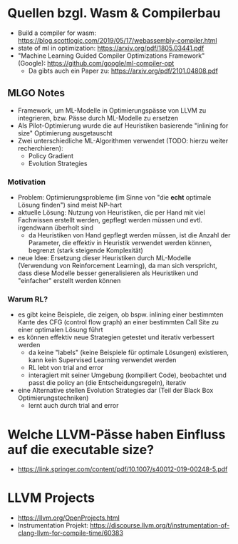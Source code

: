 # Quellen bzgl. Wasm & Compilerbau #

- Build a compiler for wasm: https://blog.scottlogic.com/2019/05/17/webassembly-compiler.html
- state of ml in optimization: https://arxiv.org/pdf/1805.03441.pdf
- "Machine Learning Guided Compiler Optimizations Framework" (Google):
	https://github.com/google/ml-compiler-opt
	- Da gibts auch ein Paper zu: https://arxiv.org/pdf/2101.04808.pdf

## MLGO Notes ##

- Framework, um ML-Modelle in Optimierungspässe von LLVM
zu integrieren, bzw. Pässe durch ML-Modelle zu ersetzen
- Als Pilot-Optimierung wurde die auf Heuristiken basierende
"inlining for size" Optimierung ausgetauscht
- Zwei unterschiedliche ML-Algorithmen verwendet (TODO: hierzu weiter recherchieren):
	- Policy Gradient
	- Evolution Strategies

### Motivation ###

- Problem: Optimierungsprobleme (im Sinne von "die **echt** optimale Lösung finden")
sind meist NP-hart
- aktuelle Lösung: Nutzung von Heuristiken, die per Hand mit viel Fachwissen erstellt
werden, gepflegt werden müssen und evtl. irgendwann überholt sind
	- da Heuristiken von Hand gepflegt werden müssen, ist die Anzahl der Parameter, die effektiv
	in Heuristik verwendet werden können, begrenzt (stark steigende Komplexität)
- neue Idee: Ersetzung dieser Heuristiken durch ML-Modelle (Verwendung von Reinforcement Learning),
da man sich verspricht, dass diese Modelle besser generalisieren als
Heuristiken und "einfacher" erstellt werden können

### Warum RL? ###

- es gibt keine Beispiele, die zeigen, ob bspw. inlining einer bestimmten Kante
des CFG (control flow graph) an einer bestimmten Call Site zu einer optimalen Lösung führt
- es können effektiv neue Strategien getestet und iterativ verbessert werden
	- da keine "labels" (keine Beispiele für optimale Lösungen) existieren,
	kann kein Supervised Learning verwendet werden
	- RL lebt von trial and error
	- interagiert mit seiner Umgebung (kompiliert Code), beobachtet und passt die
	policy an (die Entscheidungsregeln), iterativ
- eine Alternative stellen Evolution Strategies dar (Teil der Black Box Optimierungstechniken)
	- lernt auch durch trial and error


# Welche LLVM-Pässe haben Einfluss auf die executable size? #

- https://link.springer.com/content/pdf/10.1007/s40012-019-00248-5.pdf

# LLVM Projects #

- https://llvm.org/OpenProjects.html
- Instrumentation Projekt: https://discourse.llvm.org/t/instrumentation-of-clang-llvm-for-compile-time/60383

